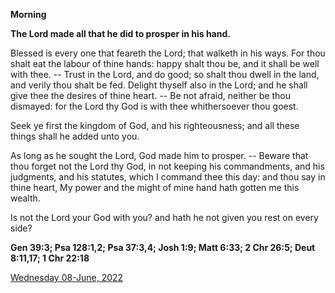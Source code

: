 **Morning**

**The Lord made all that he did to prosper in his hand.**
 
Blessed is every one that feareth the Lord; that walketh in his ways. For thou shalt eat the labour of thine hands: happy shalt thou be, and it shall be well with thee. -- Trust in the Lord, and do good; so shalt thou dwell in the land, and verily thou shalt be fed. Delight thyself also in the Lord; and he shall give thee the desires of thine heart. -- Be not afraid, neither be thou dismayed: for the Lord thy God is with thee whithersoever thou goest.
 
Seek ye first the kingdom of God, and his righteousness; and all these things shall he added unto you.
 
As long as he sought the Lord, God made him to prosper. -- Beware that thou forget not the Lord thy God, in not keeping his commandments, and his judgments, and his statutes, which I command thee this day: and thou say in thine heart, My power and the might of mine hand hath gotten me this wealth.
 
Is not the Lord your God with you? and hath he not given you rest on every side?  

**Gen 39:3; Psa 128:1,2; Psa 37:3,4; Josh 1:9; Matt 6:33; 2 Chr 26:5; Deut 8:11,17; 1 Chr 22:18**

[Wednesday 08-June, 2022](https://t.me/daily_light)
